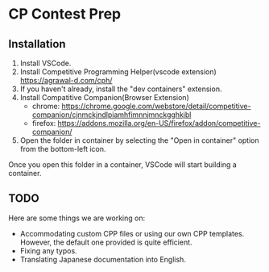 # CP Contest Prep

## Installation

1. Install VSCode.
2. Install Competitive Programming Helper(vscode extension) https://agrawal-d.com/cph/
3. If you haven't already, install the "dev containers" extension.
4. Install Compatitive Companion(Browser Extension)
   * chrome: https://chrome.google.com/webstore/detail/competitive-companion/cjnmckjndlpiamhfimnnjmnckgghkjbl
   * firefox: https://addons.mozilla.org/en-US/firefox/addon/competitive-companion/
5. Open the folder in container by selecting the "Open in container" option from the bottom-left icon.

Once you open this folder in a container, VSCode will start building a container.

## TODO

Here are some things we are working on:

- Accommodating custom CPP files or using our own CPP templates. However, the default one provided is quite efficient.
- Fixing any typos.
- Translating Japanese documentation into English.

